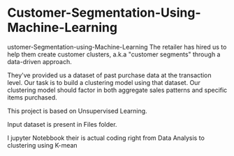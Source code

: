 # Customer-Segmentation-Using-Machine-Learning
ustomer-Segmentation-using-Machine-Learning
The retailer has hired us to help them create customer clusters, a.k.a "customer segments" through a data-driven approach.

They've provided us a dataset of past purchase data at the transaction level. Our task is to build a clustering model using that dataset. Our clustering model should factor in both aggregate sales patterns and specific items purchased.

This project is based on Unsupervised Learning.

Input dataset is present in Files folder.

I jupyter Notebbook their is actual coding right from Data Analysis to clustering using K-mean
